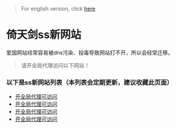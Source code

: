 > For english version, click [here](./yitianjian_ss_new_site.md)
# 倚天剑ss新网站
爱国网站经常容易被dns污染、投毒导致网站打不开，所以会经常迁移。
> 请开全局代理访问以下网站！
### 以下是ss新网站列表（本列表会定期更新，建议收藏此页面）
- [开全局代理可访问](https://a.yitianjianss.com)
- [开全局代理可访问](https://b.yitianjianss.com)
- [开全局代理可访问](https://c.yitianjianss.com)
- [开全局代理可访问](https://d.yitianjianss.com)
